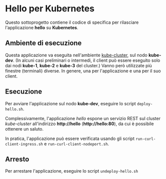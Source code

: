 # Hello per Kubernetes

Questo sottoprogetto contiene il codice di specifica per rilasciare l'applicazione **hello** su **Kubernetes**. 

## Ambiente di esecuzione 

Questa applicazione va eseguita nell'ambiente [kube-cluster](../../environments/kube-cluster/), sul nodo **kube-dev**. 
(In alcuni casi preliminari o intermedi, il client può essere eseguito solo dai nodi **kube-1**, **kube-2** e **kube-3** del cluster.) 
Vanno però utilizzate più finestre (terminali) diverse. In genere, una per l'applicazione e una per il suo client.  

## Esecuzione 

Per avviare l'applicazione sul nodo **kube-dev**, eseguire lo script `deploy-hello.sh`. 

Complessivamente, l'applicazione *hello* espone un servizio REST sul cluster *kube-cluster* all'indirizzo **http://hello** (**http://hello:80**), da cui è possibile ottenere un saluto.

In pratica, l'applicazione può essere verificata usando gli script `run-curl-client-ingress.sh` e `run-curl-client-nodeport.sh`. 

## Arresto 

Per arrestare l'applicazione, eseguire lo script `undeploy-hello.sh` 

